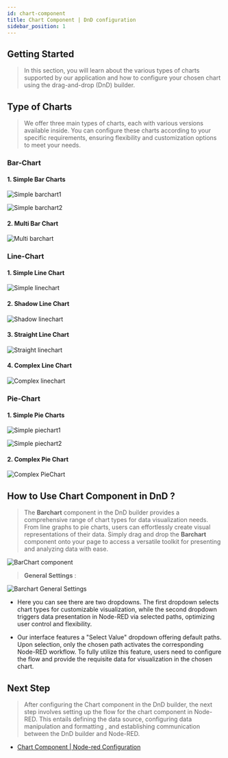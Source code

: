 ```yaml
---
id: chart-component
title: Chart Component | DnD configuration
sidebar_position: 1
---
```


## Getting Started

> In this section, you will learn about the various types of charts supported by our application and how to configure your chosen chart using the drag-and-drop (DnD) builder.

## Type of Charts 

> We offer three main types of charts, each with various versions available inside. You can configure these charts according to your specific requirements, ensuring flexibility and customization options to meet your needs.

### Bar-Chart 

#### 1. Simple Bar Charts

![Simple barchart1](../../../static/img/simple-barchart.png)

![Simple barchart2](../../../static/img/simple-barchart2.png)

#### 2. Multi Bar Chart

![Multi barchart](../../../static/img/multi-barchart.png)

### Line-Chart 

#### 1. Simple Line Chart

![Simple linechart](../../../static/img/simple-linechart.png)

#### 2. Shadow Line Chart

![Shadow linechart](../../../static/img/shadow-linechart.png)

#### 3. Straight Line Chart

![Straight linechart](../../../static/img/straight-linechart.png)

#### 4. Complex Line Chart

![Complex linechart](../../../static/img/complex-linechart.png)

### Pie-Chart 

#### 1. Simple Pie Charts

![Simple piechart1](../../../static/img/simple-piechart1.png)

![Simple piechart2](../../../static/img/simple-piechart2.png)

#### 2. Complex Pie Chart

![Complex PieChart](../../../static/img/complex-piechart.png)


## How to Use Chart Component in DnD ?

> The **Barchart** component in the DnD builder provides a comprehensive range of chart types for data visualization needs. From line graphs to pie charts, users can effortlessly create visual representations of their data. Simply drag and drop the **Barchart** component onto your page to access a versatile toolkit for presenting and analyzing data with ease.

![BarChart component](../../../static/img/barchart_dnd.gif)

> **General Settings** : 

![Barchart General Settings](../../../static/img/general_barchart_setting.png)

- Here you can see there are two dropdowns. The first dropdown selects chart types for customizable visualization, while the second dropdown triggers data presentation in Node-RED via selected paths, optimizing user control and flexibility.

-  Our interface features a "Select Value" dropdown offering default paths. Upon selection, only the chosen path activates the corresponding Node-RED workflow. To fully utilize this feature, users need to configure the flow and provide the requisite data for visualization in the chosen chart.

## Next Step

> After configuring the Chart component in the DnD builder, the next step involves setting up the flow for the chart component in Node-RED. This entails defining the data source, configuring data manipulation and formatting , and establishing communication between the DnD builder and Node-RED.

- [Chart Component | Node-red Configuration](./chart-node-red-configuration.md)